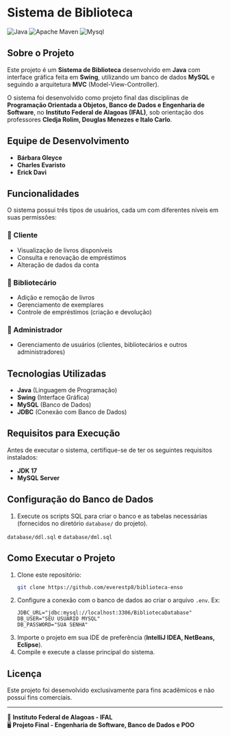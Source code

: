 # Sistema de Biblioteca

![Java](https://img.shields.io/badge/java-%23ED8B00.svg?style=for-the-badge&logo=openjdk&logoColor=white)
![Apache Maven](https://img.shields.io/badge/Apache%20Maven-C71A36?style=for-the-badge&logo=Apache%20Maven&logoColor=white)
![Mysql](https://img.shields.io/badge/mysql-%23316192.svg?style=for-the-badge&logo=mysql&logoColor=white)

## Sobre o Projeto
Este projeto é um **Sistema de Biblioteca** desenvolvido em **Java** com interface gráfica feita em **Swing**, utilizando um banco de dados **MySQL** e seguindo a arquitetura **MVC** (Model-View-Controller). 

O sistema foi desenvolvido como projeto final das disciplinas de **Programação Orientada a Objetos, Banco de Dados e Engenharia de Software**, no **Instituto Federal de Alagoas (IFAL)**, sob orientação dos professores **Cledja Rolim, Douglas Menezes e Italo Carlo**.

## Equipe de Desenvolvimento
- **Bárbara Gleyce**
- **Charles Evaristo**
- **Erick Davi**

## Funcionalidades
O sistema possui três tipos de usuários, cada um com diferentes níveis em suas permissões:

### 📌 Cliente
- Visualização de livros disponíveis
- Consulta e renovação de empréstimos
- Alteração de dados da conta

### 📌 Bibliotecário
- Adição e remoção de livros
- Gerenciamento de exemplares
- Controle de empréstimos (criação e devolução)

### 📌 Administrador
- Gerenciamento de usuários (clientes, bibliotecários e outros administradores)

## Tecnologias Utilizadas
- **Java** (Linguagem de Programação)
- **Swing** (Interface Gráfica)
- **MySQL** (Banco de Dados)
- **JDBC** (Conexão com Banco de Dados)

## Requisitos para Execução
Antes de executar o sistema, certifique-se de ter os seguintes requisitos instalados:
- **JDK 17**
- **MySQL Server**

## Configuração do Banco de Dados
1. Execute os scripts SQL para criar o banco e as tabelas necessárias (fornecidos no diretório `database/` do projeto).

`database/ddl.sql` e `database/dml.sql`

## Como Executar o Projeto
1. Clone este repositório:
   ```sh
   git clone https://github.com/everestp8/biblioteca-enso
   ```
2. Configure a conexão com o banco de dados ao criar o arquivo `.env`. Ex:
    ``` env
    JDBC_URL="jdbc:mysql://localhost:3306/BibliotecaDatabase"
    DB_USER="SEU USUÁRIO MYSQL"
    DB_PASSWORD="SUA SENHA"
    ```
3. Importe o projeto em sua IDE de preferência (**IntelliJ IDEA, NetBeans, Eclipse**).
4. Compile e execute a classe principal do sistema.

## Licença
Este projeto foi desenvolvido exclusivamente para fins acadêmicos e não possui fins comerciais.

---
📌 **Instituto Federal de Alagoas - IFAL**  
🖥️ **Projeto Final - Engenharia de Software, Banco de Dados e POO**

